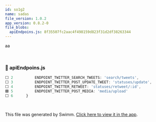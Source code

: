 ```yaml
---
id: so1g2
name: sadas
file_version: 1.0.2
app_version: 0.8.2-0
file_blobs:
  apiEndpoins.js: 8f35507fc2aac4f498159d823f31d2df38263344
---
```


aa

<br/>

<!-- NOTE-swimm-snippet: the lines below link your snippet to Swimm -->
### 📄 apiEndpoins.js
```javascript
⬜ 2          ENDPOINT_TWITTER_SEARCH_TWEETS: 'search/tweets',
⬜ 3          ENDPOINT_TWITTER_POST_UPDATE_TWEET: 'statuses/update',
⬜ 4          ENDPOINT_TWITTER_RETWEET: 'statuses/retweet/:id',
🟩 5          ENDPOINT_TWITTER_POST_MEDIA: 'media/upload'
⬜ 6      }
```

<br/>

This file was generated by Swimm. [Click here to view it in the app](https://swimm-web-app.web.app/repos/Z2l0aHViJTNBJTNBdHdpdHRlcmJvdCUzQSUzQVlvc3NpU2FhZGk=/docs/so1g2).